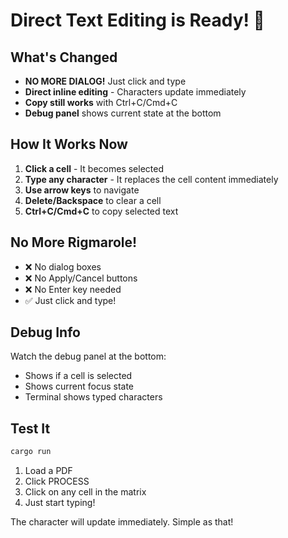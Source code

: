 # Direct Text Editing is Ready! 🎉

## What's Changed
- **NO MORE DIALOG!** Just click and type
- **Direct inline editing** - Characters update immediately
- **Copy still works** with Ctrl+C/Cmd+C
- **Debug panel** shows current state at the bottom

## How It Works Now

1. **Click a cell** - It becomes selected
2. **Type any character** - It replaces the cell content immediately
3. **Use arrow keys** to navigate
4. **Delete/Backspace** to clear a cell
5. **Ctrl+C/Cmd+C** to copy selected text

## No More Rigmarole!
- ❌ No dialog boxes
- ❌ No Apply/Cancel buttons  
- ❌ No Enter key needed
- ✅ Just click and type!

## Debug Info
Watch the debug panel at the bottom:
- Shows if a cell is selected
- Shows current focus state
- Terminal shows typed characters

## Test It
```bash
cargo run
```

1. Load a PDF
2. Click PROCESS
3. Click on any cell in the matrix
4. Just start typing!

The character will update immediately. Simple as that!